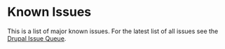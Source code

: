 # Known Issues

This is a list of major known issues. For the latest list of all issues see the
[Drupal Issue Queue][drupal-queue].

<!-- Links Referenced -->

[drupal-queue]:                https://github.com/openplus/canada?categories=All
